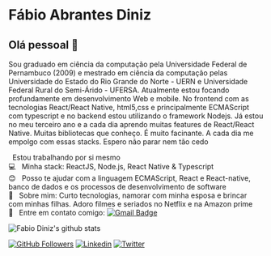 # Fábio Abrantes Diniz

## Olá pessoal 👋
Sou graduado em ciência da computação pela Universidade Federal de Pernambuco (2009) e mestrado em ciência da computação pelas Universidade do Estado do Rio Grande do Norte - UERN e Universidade Federal Rural do Semi-Árido - UFERSA. Atualmente estou focando profundamente em desenvolvimento Web e mobile. No frontend com as tecnologias React/React Native, html5,css e principalmente ECMAScript com typescript e no backend estou utilizando o framework Nodejs. Já estou no meu terceiro ano e a cada dia aprendo muitas features de React/React Native. Muitas bibliotecas que conheço. É muito facinante. A cada dia me empolgo com essas stacks. Espero não parar nem tão cedo


 &nbsp; Estou trabalhando por si mesmo
 <br/> :computer: &nbsp; Minha stack: ReactJS, Node.js, React Native & Typescript
 <br/> :blush: &nbsp; Posso te ajudar com a linguagem ECMAScript, React e React-native, banco de dados e os processos de desenvolvimento de software 
 <br/> 💬  &nbsp; Sobre mim: Curto tecnologias, namorar com minha esposa e brincar com minhas filhas. Adoro filmes e seriados no Netflix e na Amazon prime
 <br/> :email: &nbsp; Entre em contato comigo: 
[![Gmail Badge](https://img.shields.io/badge/-fabio.abrantes.diniz@gmail.com-c14438?style=flat-square&logo=Gmail&logoColor=white&link=mailto:fabio.abrantes.diniz@gmail.com)](mailto:fabio.abrantes.diniz@gmail.com)

![Fabio Diniz's github stats](https://github-readme-stats.vercel.app/api?username=fabioabrantes&show_icons=true&theme=radical)

[![GitHub Followers](https://img.shields.io/github/followers/fabioabrantes?style=flat&labelColor=0D0D0D&logo=Github&Color=white)](https://github.com/fabioabrantes)
[![Linkedin](https://img.shields.io/badge/-LinkedIn-060606?style=flat&labelColor=0D0D0D&logo=Linkedin&Color=white)](https://www.linkedin.com/in/fabio-abrantes-diniz-a1357221/)
[![Twitter](https://img.shields.io/badge/-Twitter-060606?style=flat&labelColor=0D0D0D&logo=Twitter&Color=white)](https://twitter.com/Fabinho_Bala)
